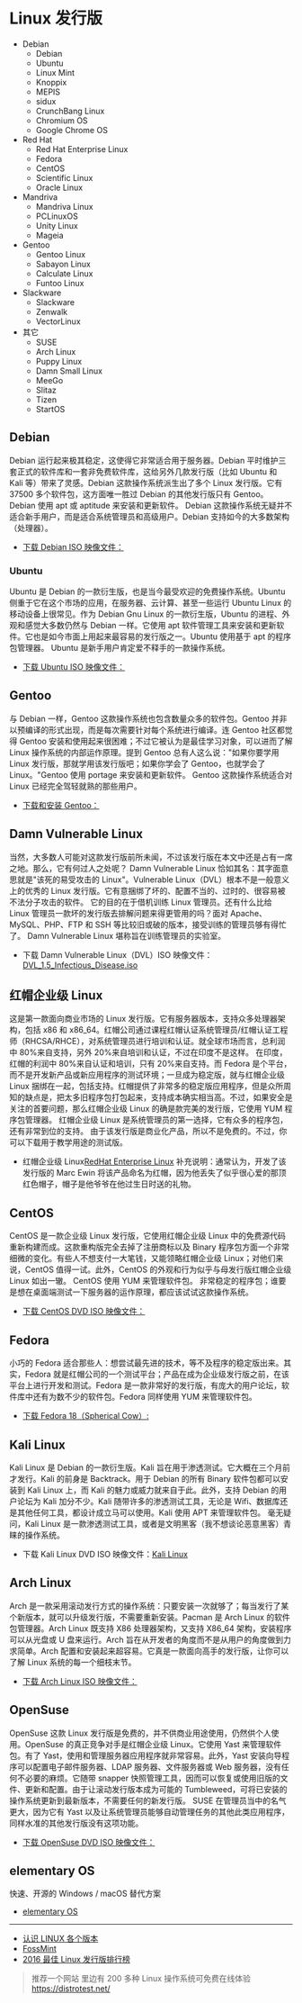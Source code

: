 # Linux 发行版

- Debian
  - Debian
  - Ubuntu
  - Linux Mint
  - Knoppix
  - MEPIS
  - sidux
  - CrunchBang Linux
  - Chromium OS
  - Google Chrome OS
- Red Hat
  - Red Hat Enterprise Linux
  - Fedora
  - CentOS
  - Scientific Linux
  - Oracle Linux
- Mandriva
  - Mandriva Linux
  - PCLinuxOS
  - Unity Linux
  - Mageia
- Gentoo
  - Gentoo Linux
  - Sabayon Linux
  - Calculate Linux
  - Funtoo Linux
- Slackware
  - Slackware
  - Zenwalk
  - VectorLinux
- 其它
  - SUSE
  - Arch Linux
  - Puppy Linux
  - Damn Small Linux
  - MeeGo
  - Slitaz
  - Tizen
  - StartOS

## Debian

Debian 运行起来极其稳定，这使得它非常适合用于服务器。Debian 平时维护三套正式的软件库和一套非免费软件库，这给另外几款发行版（比如 Ubuntu 和 Kali 等）带来了灵感。Debian 这款操作系统派生出了多个 Linux 发行版。它有 37500 多个软件包，这方面唯一胜过 Debian 的其他发行版只有 Gentoo。Debian 使用 apt 或 aptitude 来安装和更新软件。
Debian 这款操作系统无疑并不适合新手用户，而是适合系统管理员和高级用户。Debian 支持如今的大多数架构（处理器）。

- [下载 Debian ISO 映像文件：](http://www.debian.org/distrib/)

### Ubuntu

Ubuntu 是 Debian 的一款衍生版，也是当今最受欢迎的免费操作系统。Ubuntu 侧重于它在这个市场的应用，在服务器、云计算、甚至一些运行 Ubuntu Linux 的移动设备上很常见。作为 Debian Gnu Linux 的一款衍生版，Ubuntu 的进程、外观和感觉大多数仍然与 Debian 一样。它使用 apt 软件管理工具来安装和更新软件。它也是如今市面上用起来最容易的发行版之一。Ubuntu 使用基于 apt 的程序包管理器。
Ubuntu 是新手用户肯定爱不释手的一款操作系统。

- [下载 Ubuntu ISO 映像文件：](http://www.ubuntu.com/download)

## Gentoo

与 Debian 一样，Gentoo 这款操作系统也包含数量众多的软件包。Gentoo 并非以预编译的形式出现，而是每次需要针对每个系统进行编译。连 Gentoo 社区都觉得 Gentoo 安装和使用起来很困难；不过它被认为是最佳学习对象，可以进而了解 Linux 操作系统的内部运作原理。提到 Gentoo 总有人这么说："如果你要学用 Linux 发行版，那就学用该发行版吧；如果你学会了 Gentoo，也就学会了 Linux。"Gentoo 使用 portage 来安装和更新软件。
Gentoo 这款操作系统适合对 Linux 已经完全驾轻就熟的那些用户。

- [下载和安装 Gentoo：](https://www.gentoo.org/downloads/)

## Damn Vulnerable Linux

当然，大多数人可能对这款发行版前所未闻，不过该发行版在本文中还是占有一席之地。那么，它有何过人之处呢？ Damn Vulnerable Linux 恰如其名：其字面意思就是"该死的易受攻击的 Linux"。Vulnerable Linux（DVL）根本不是一般意义上的优秀的 Linux 发行版。它有意捆绑了坏的、配置不当的、过时的、很容易被不法分子攻击的软件。
它的目的在于借机训练 Linux 管理员。还有什么比给 Linux 管理员一款坏的发行版去排解问题来得更管用的吗？面对 Apache、MySQL、PHP、FTP 和 SSH 等比较旧或破的版本，接受训练的管理员够有得忙了。
Damn Vulnerable Linux 堪称旨在训练管理员的实验室。

- 下载 Damn Vulnerable Linux（DVL）ISO 映像文件：[DVL_1.5_Infectious_Disease.iso](https://zh.osdn.net/projects/sfnet_virtualhacking/downloads/os/dvl/DVL_1.5_Infectious_Disease.iso/)

## 红帽企业级 Linux

这是第一款面向商业市场的 Linux 发行版。它有服务器版本，支持众多处理器架构，包括 x86 和 x86_64。红帽公司通过课程红帽认证系统管理员/红帽认证工程师（RHCSA/RHCE），对系统管理员进行培训和认证。就全球市场而言，总利润中 80%来自支持，另外 20%来自培训和认证，不过在印度不是这样。
在印度，红帽的利润中 80%来自认证和培训，只有 20%来自支持。而 Fedora 是个平台，而不是开发新产品或新应用程序的测试环境；一旦成为稳定版，就与红帽企业级 Linux 捆绑在一起，包括支持。红帽提供了非常多的稳定版应用程序，但是众所周知的缺点是，把太多旧程序包打包起来，支持成本确实相当高。不过，如果安全是关注的首要问题，那么红帽企业级 Linux 的确是款完美的发行版，它使用 YUM 程序包管理器。
红帽企业级 Linux 是系统管理员的第一选择，它有众多的程序包，还有非常到位的支持。
由于该发行版是商业化产品，所以不是免费的。不过，你可以下载用于教学用途的测试版。

- 红帽企业级 Linux[RedHat Enterprise Linux](https://www.redhat.com/zh)
  补充说明：通常认为，开发了该发行版的 Marc Ewin 将该产品命名为红帽，因为他丢失了似乎很心爱的那顶红色帽子，帽子是他爷爷在他过生日时送的礼物。

## CentOS

CentOS 是一款企业级 Linux 发行版，它使用红帽企业级 Linux 中的免费源代码重新构建而成。这款重构版完全去掉了注册商标以及 Binary 程序包方面一个非常细微的变化。有些人不想支付一大笔钱，又能领略红帽企业级 Linux；对他们来说，CentOS 值得一试。此外，CentOS 的外观和行为似乎与母发行版红帽企业级 Linux 如出一辙。 CentOS 使用 YUM 来管理软件包。
非常稳定的程序包；谁要是想在桌面端测试一下服务器的运作原理，都应该试试这款操作系统。

- [下载 CentOS DVD ISO 映像文件：](http://wiki.centos.org/Download)

## Fedora

小巧的 Fedora 适合那些人：想尝试最先进的技术，等不及程序的稳定版出来。其实，Fedora 就是红帽公司的一个测试平台；产品在成为企业级发行版之前，在该平台上进行开发和测试。Fedora 是一款非常好的发行版，有庞大的用户论坛，软件库中还有为数不少的软件包。Fedora 同样使用 YUM 来管理软件包。

- [下载 Fedora 18（Spherical Cow）:](https://getfedora.org/zh_CN/server/)

## Kali Linux

Kali Linux 是 Debian 的一款衍生版。Kali 旨在用于渗透测试。它大概在三个月前才发行。Kali 的前身是 Backtrack。用于 Debian 的所有 Binary 软件包都可以安装到 Kali Linux 上，而 Kali 的魅力或威力就来自于此。此外，支持 Debian 的用户论坛为 Kali 加分不少。Kali 随带许多的渗透测试工具，无论是 Wifi、数据库还是其他任何工具，都设计成立马可以使用。Kali 使用 APT 来管理软件包。
毫无疑问，Kali Linux 是一款渗透测试工具，或者是文明黑客（我不想谈论恶意黑客）青睐的操作系统。

- 下载 Kali Linux DVD ISO 映像文件：[Kali Linux](https://www.kali.org/downloads/)

## Arch Linux

Arch 是一款采用滚动发行方式的操作系统：只要安装一次就够了；每当发行了某个新版本，就可以升级发行版，不需要重新安装。Pacman 是 Arch Linux 的软件包管理器。Arch Linux 既支持 X86 处理器架构，又支持 X86_64 架构，安装程序可以从光盘或 U 盘来运行。Arch 旨在从开发者的角度而不是从用户的角度做到力求简单。Arch 配置和安装起来超容易。它真是一款面向高手的发行版，让你可以了解 Linux 系统的每一个细枝末节。

- [下载 Arch Linux ISO 映像文件：](https://www.archlinux.org/download/)

## OpenSuse

OpenSuse 这款 Linux 发行版是免费的，并不供商业用途使用，仍然供个人使用。OpenSuse 的真正竞争对手是红帽企业级 Linux。它使用 Yast 来管理软件包。有了 Yast，使用和管理服务器应用程序就非常容易。此外，Yast 安装向导程序可以配置电子邮件服务器、LDAP 服务器、文件服务器或 Web 服务器，没有任何不必要的麻烦。它随带 snapper 快照管理工具，因而可以恢复或使用旧版的文件、更新和配置。由于让滚动发行版本成为可能的 Tumbleweed，可将已安装的操作系统更新到最新版本，不需要任何的新发行版。
SUSE 在管理员当中的名气更大，因为它有 Yast 以及让系统管理员能够自动管理任务的其他此类应用程序，同样水准的其他发行版没有这项功能。

- [下载 OpenSuse DVD ISO 映像文件：](http://software.opensuse.org/422/en)

## elementary OS

快速、开源的 Windows / macOS 替代方案

- [elementary OS](https://elementary.io/zh_CN/)

---

- [认识 LINUX 各个版本](http://www.cnblogs.com/Torres_fans/archive/2010/09/05/1818686.html)
- [FossMint](https://www.fossmint.com/)
- [2016 最佳 Linux 发行版排行榜](http://www.ithome.com/html/it/201621.htm)

> 推荐一个网站 里边有 200 多种 Linux 操作系统可免费在线体验 https://distrotest.net/
